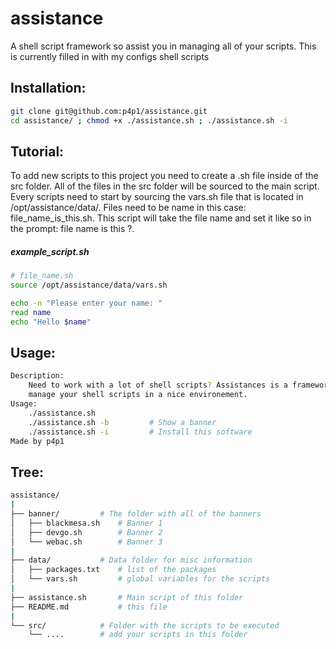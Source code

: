 # assistance
A shell script framework so assist you in managing all of your scripts. This is
currently filled in with my configs shell scripts

## Installation:
``` bash
git clone git@github.com:p4p1/assistance.git
cd assistance/ ; chmod +x ./assistance.sh ; ./assistance.sh -i
```

## Tutorial:
To add new scripts to this project you need to create a .sh file inside of the
src folder. All of the files in the src folder will be sourced to the main
script. Every scripts need to start by sourcing the vars.sh file that is located
in /opt/assistance/data/.
Files need to be name in this case: file_name_is_this.sh. This script will take
the file name and set it like so in the prompt: file name is this ?.

##### example_script.sh
``` bash
# file_name.sh
source /opt/assistance/data/vars.sh

echo -n "Please enter your name: "
read name
echo "Hello $name"
```

## Usage:
``` bash
Description:
    Need to work with a lot of shell scripts? Assistances is a framework to
    manage your shell scripts in a nice environement.
Usage:
    ./assistance.sh
    ./assistance.sh -b         # Show a banner
    ./assistance.sh -i         # Install this software
Made by p4p1
```

## Tree:
``` bash
assistance/
|
├── banner/         # The folder with all of the banners
│   ├── blackmesa.sh    # Banner 1
│   ├── devgo.sh        # Banner 2
│   └── webac.sh        # Banner 3
|
├── data/           # Data folder for misc information
│   ├── packages.txt    # list of the packages
│   └── vars.sh         # global variables for the scripts
|
├── assistance.sh       # Main script of this folder
├── README.md           # this file
|
└── src/            # Folder with the scripts to be executed
    └── ....        # add your scripts in this folder
```

